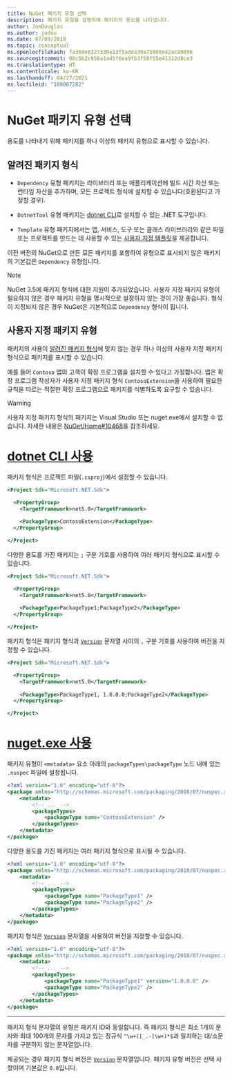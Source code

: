 ```yaml
---
title: NuGet 패키지 유형 선택
description: 패키지 유형을 설명하여 패키지의 용도를 나타냅니다.
author: JonDouglas
ms.author: jodou
ms.date: 07/09/2019
ms.topic: conceptual
ms.openlocfilehash: fa369e8327330e13f5adda39a75008e42ac99896
ms.sourcegitcommit: 08c5b2c956a1a45f0ea9fb3f50f55e41312d8ce3
ms.translationtype: HT
ms.contentlocale: ko-KR
ms.lasthandoff: 04/27/2021
ms.locfileid: "108067282"
---
```

# <a name="set-a-nuget-package-type"></a>NuGet 패키지 유형 선택

용도를 나타내기 위해 패키지를 하나 이상의 패키지 유형으로 표시할 수 있습니다.

## <a name="known-package-types"></a>알려진 패키지 형식

- `Dependency` 유형 패키지는 라이브러리 또는 애플리케이션에 빌드 시간 자산 또는 런타임 자산을 추가하며, 모든 프로젝트 형식에 설치할 수 있습니다(호환된다고 가정할 경우).

- `DotnetTool` 유형 패키지는 [dotnet CLI](/dotnet/articles/core/tools/index)로 설치할 수 있는 .NET 도구입니다.

- `Template` 유형 패키지에서는 앱, 서비스, 도구 또는 클래스 라이브러리와 같은 파일 또는 프로젝트를 만드는 데 사용할 수 있는 [사용자 지정 템플릿](/dotnet/core/tools/custom-templates)을 제공합니다.

이전 버전의 NuGet으로 만든 모든 패키지를 포함하여 유형으로 표시되지 않은 패키지의 기본값은 `Dependency` 유형입니다.

> [!NOTE]
> NuGet 3.5에 패키지 형식에 대한 지원이 추가되었습니다.
> 사용자 지정 패키지 유형이 필요하지 않은 경우 패키지 유형을 명시적으로 설정하지 않는 것이 가장 좋습니다.
> 형식이 지정되지 않은 경우 NuGet은 기본적으로 `Dependency` 형식이 됩니다.

## <a name="custom-package-types"></a>사용자 지정 패키지 유형

패키지의 사용이 [알려진 패키지 형식](#known-package-types)에 맞지 않는 경우 하나 이상의 사용자 지정 패키지 형식으로 패키지를 표시할 수 있습니다.

예를 들어 `Contoso` 앱의 고객이 확장 프로그램을 설치할 수 있다고 가정합니다. 앱은 확장 프로그램 작성자가 사용자 지정 패키지 형식 `ContosoExtension`을 사용하여 필요한 규칙을 따르는 적절한 확장 프로그램으로 패키지를 식별하도록 요구할 수 있습니다.

> [!WARNING]
> 사용자 지정 패키지 형식의 패키지는 Visual Studio 또는 nuget.exe에서 설치할 수 없습니다. 자세한 내용은 [NuGet/Home#10468](https://github.com/NuGet/Home/issues/10468)을 참조하세요.

# <a name="using-dotnet-cli"></a>[dotnet CLI 사용](#tab/dotnet)

패키지 형식은 프로젝트 파일(`.csproj`)에서 설정할 수 있습니다.

```xml
<Project Sdk="Microsoft.NET.Sdk">

  <PropertyGroup>
    <TargetFramework>net5.0</TargetFramework>
    
    <PackageType>ContosoExtension</PackageType>
  </PropertyGroup>

</Project>
```

다양한 용도를 가진 패키지는 `;` 구분 기호를 사용하여 여러 패키지 형식으로 표시할 수 있습니다.

```xml
<Project Sdk="Microsoft.NET.Sdk">

  <PropertyGroup>
    <TargetFramework>net5.0</TargetFramework>
    
    <PackageType>PackageType1;PackageType2</PackageType>
  </PropertyGroup>

</Project>
```

패키지 형식은 패키지 형식과 [`Version`](/dotnet/api/system.version) 문자열 사이의 `,` 구분 기호를 사용하여 버전을 지정할 수 있습니다.

```xml
<Project Sdk="Microsoft.NET.Sdk">

  <PropertyGroup>
    <TargetFramework>net5.0</TargetFramework>
    
    <PackageType>PackageType1, 1.0.0.0;PackageType2</PackageType>
  </PropertyGroup>

</Project>
```

# <a name="using-nugetexe"></a>[nuget.exe 사용](#tab/nugetexe)

패키지 유형이 `<metadata>` 요소 아래의 `packageTypes\packageType` 노드 내에 있는 `.nuspec` 파일에 설정됩니다.

```xml
<?xml version="1.0" encoding="utf-8"?>
<package xmlns="http://schemas.microsoft.com/packaging/2010/07/nuspec.xsd">
    <metadata>
        <!-- ... -->
        <packageTypes>
            <packageType name="ContosoExtension" />
        </packageTypes>
    </metadata>
</package>
```

다양한 용도를 가진 패키지는 여러 패키지 형식으로 표시될 수 있습니다.

```xml
<?xml version="1.0" encoding="utf-8"?>
<package xmlns="http://schemas.microsoft.com/packaging/2010/07/nuspec.xsd">
    <metadata>
        <!-- ... -->
        <packageTypes>
            <packageType name="PackageType1" />
            <packageType name="PackageType2" />
        </packageTypes>
    </metadata>
</package>
```

패키지 형식은 [`Version`](/dotnet/api/system.version) 문자열을 사용하여 버전을 지정할 수 있습니다.

```xml
<?xml version="1.0" encoding="utf-8"?>
<package xmlns="http://schemas.microsoft.com/packaging/2010/07/nuspec.xsd">
    <metadata>
        <!-- ... -->
        <packageTypes>
            <packageType name="PackageType1" version="1.0.0.0" />
            <packageType name="PackageType2" />
        </packageTypes>
    </metadata>
</package>
```

---

패키지 형식 문자열의 유형은 패키지 ID와 동일합니다. 즉 패키지 형식은 최소 1개의 문자와 최대 100개의 문자를 가지고 있는 정규식 `^\w+([_.-]\w+)*$`과 일치하는 대/소문자를 구분하지 않는 문자열입니다.

제공되는 경우 패키지 형식 버전은 [`Version`](/dotnet/api/system.version) 문자열입니다. 패키지 유형 버전은 선택 사항이며 기본값은 `0.0`입니다.
